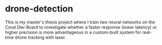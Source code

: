# drone-detection
This is my master's thesis project where I train two neural networks on the Coral Dev Board to investigate whether a faster response (lower latency) or higher precision is more advantageous in a custom-built system for real-time drone tracking with laser. 
